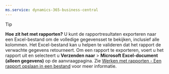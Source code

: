```yaml
---
ms.service: dynamics-365-business-central
---
```

> [!TIP]
> **Hoe zit het met rapporten?** U kunt de rapportresultaten exporteren naar een Excel-bestand om de volledige gegevensset te bekijken, inclusief alle kolommen. Het Excel-bestand kan u helpen te valideren dat het rapport de verwachte gegevens retourneert. Om een rapport te exporteren, voert u het rapport uit en selecteert u **Verzenden naar** > **Microsoft Excel-document (alleen gegevens)** op de aanvraagpagina. Zie [Werken met rapporten - Een rapport opslaan in een bestand](../ui-work-report.md#save-a-report-to-a-file) voor meer informatie.